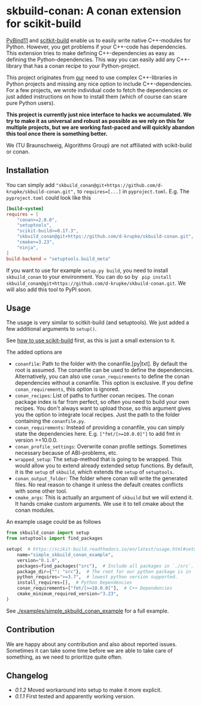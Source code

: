 # skbuild-conan: A conan extension for scikit-build

[PyBind11](https://github.com/pybind/pybind11) and
[scitkit-build](https://github.com/scikit-build/scikit-build)
enable us to easily write native C++-modules for Python.
However, you get problems if your C++-code has dependencies.
This extension tries to make defining C++-dependencies as easy
as defining the Python-dependencies. This way you can easily
add any C++-library that has a conan recipe to your Python-project.

This project originates from [our](https://www.ibr.cs.tu-bs.de/alg/) need to use complex
C++-libraries
in Python projects and missing any nice option to include C++-dependencies.
For a few projects, we wrote individual code to fetch the dependencies
or just added instructions on how to install them (which of course
can scare pure Python users).

**This project is currently just nice interface to hacks we accumulated. We try to make it
as universal and robust as possible as we rely on this for multiple projects, but we are
working fast-paced and will quickly abandon this tool once there is something better.**

We (TU Braunschweig, Algorithms Group) are not affiliated with scikit-build or conan.

## Installation

You can simply add `"skbuild_conan@git+https://github.com/d-krupke/skbuild-conan.git",`
to `requires=[...]` in `pyproject.toml`.
E.g. The `pyproject.toml` could look like this

```toml
[build-system]
requires = [
    "conan>=2.0.0",
    "setuptools",
    "scikit-build>=0.17.3",
    "skbuild_conan@git+https://github.com/d-krupke/skbuild-conan.git",
    "cmake>=3.23",
    "ninja",
]
build-backend = "setuptools.build_meta"
```

If you want to use for example `setup.py build`, you need to
install `skbuild_conan` to your environment. You can do so
by ` pip install skbuild_conan@git+https://github.com/d-krupke/skbuild-conan.git`.
We will also add this tool to PyPI soon.

## Usage

The usage is very similar to scitkit-build (and setuptools).
We just added a few additional arguments to `setup()`.

See [how to use scikit-build](https://scikit-build.readthedocs.io/en/latest/usage.html#example-of-setup-py-cmakelists-txt-and-pyproject-toml)
first, as this is just a small extension to it.

The added options are

- `conanfile`: Path to the folder with the conanfile.[py|txt]. By default the root
  is assumed. The conanfile can be used to define the dependencies.
  Alternatively, you can also use `conan_requirements` to define
  the conan dependencies without a conanfile. This option is
  exclusive. If you define `conan_requirements`, this option is
  ignored.
- `conan_recipes`: List of paths to further conan recipes. The conan package index
  is far from perfect, so often you need to build your own recipes. You don't
  always want to upload those, so this argument gives you the option to integrate
  local recipes. Just the path to the folder containing the `conanfile.py`.
- `conan_requirements`: Instead of providing a conanfile, you can simply state
  the dependencies here. E.g. `["fmt/[>=10.0.0]"]` to add fmt in version >=10.0.0.
- `conan_profile_settings`: Overwrite conan profile settings. Sometimes necessary
  because of ABI-problems, etc.
- `wrapped_setup`: The setup-method that is going to be wrapped. This would allow
  you to extend already extended setup functions. By default, it is the `setup`
  of `skbuild`, which extends the `setup` of `setuptools`.
- `conan_output_folder`: The folder where conan will write the generated files.
  No real reason to change it unless the default creates conflicts with some other
  tool.
- `cmake_args`: This is actually an argument of `skbuild` but we will extend it.
  It hands cmake custom arguments. We use it to tell cmake about the conan modules.

An example usage could be as follows

```python
from skbuild_conan import setup
from setuptools import find_packages

setup(  # https://scikit-build.readthedocs.io/en/latest/usage.html#setup-options
    name="simple_skbuild_conan_example",
    version="0.1.0",
    packages=find_packages("src"),  # Include all packages in `./src`.
    package_dir={"": "src"},  # The root for our python package is in `./src`.
    python_requires=">=3.7",  # lowest python version supported.
    install_requires=[],  # Python Dependencies
    conan_requirements=["fmt/[>=10.0.0]"],  # C++ Dependencies
    cmake_minimum_required_version="3.23",
)
```

See [./examples/simple_skbuild_conan_example](./examples/simple_skbuild_conan_example)
for a full example.

## Contribution

We are happy about any contribution and also about reported issues.
Sometimes it can take some time before we are able to take care
of something, as we need to prioritize quite often.

## Changelog

* *0.1.2* Moved workaround into setup to make it more explicit.
* *0.1.1* First tested and apparently working version.
